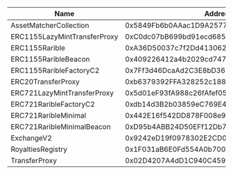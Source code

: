  Name | Address | Url 
 --- | --- | ---
 AssetMatcherCollection | 0x5849Fb6b0AAac1D9A2577155ebddAe8a02946F45 | https://explorer.zkcandy.io/0x5849Fb6b0AAac1D9A2577155ebddAe8a02946F45 
 ERC1155LazyMintTransferProxy | 0xC0dc07bB699bd91ecd685a7fcF9A1b89A87CBfBC | https://explorer.zkcandy.io/0xC0dc07bB699bd91ecd685a7fcF9A1b89A87CBfBC 
 ERC1155Rarible | 0xA36D50037c7f2Dd413062Ac77a9715BfF72913f9 | https://explorer.zkcandy.io/0xA36D50037c7f2Dd413062Ac77a9715BfF72913f9 
 ERC1155RaribleBeacon | 0x409226412a4b2029cd74725D24082E0a98ef5AA5 | https://explorer.zkcandy.io/0x409226412a4b2029cd74725D24082E0a98ef5AA5 
 ERC1155RaribleFactoryC2 | 0x7Ff3d46DcaAd2C3E8bD36b62300C9C2492c3D8e7 | https://explorer.zkcandy.io/0x7Ff3d46DcaAd2C3E8bD36b62300C9C2492c3D8e7 
 ERC20TransferProxy | 0xb6379392FFA328252c188D4a846573C5222CFB96 | https://explorer.zkcandy.io/0xb6379392FFA328252c188D4a846573C5222CFB96 
 ERC721LazyMintTransferProxy | 0x5d01eF93fA988c26fAfef05118Dc3384C9D25242 | https://explorer.zkcandy.io/0x5d01eF93fA988c26fAfef05118Dc3384C9D25242 
 ERC721RaribleFactoryC2 | 0xdb14d3B2b03859eC769E468d2804a432c705d691 | https://explorer.zkcandy.io/0xdb14d3B2b03859eC769E468d2804a432c705d691 
 ERC721RaribleMinimal | 0x442E16f542DD878F008e9828e4E0E896bDb2Ef4D | https://explorer.zkcandy.io/0x442E16f542DD878F008e9828e4E0E896bDb2Ef4D 
 ERC721RaribleMinimalBeacon | 0xD95b4ABB24D50EFf12Db711034E08A1Ac47d8340 | https://explorer.zkcandy.io/0xD95b4ABB24D50EFf12Db711034E08A1Ac47d8340 
 ExchangeV2 | 0x9242eD19f0978302E2CD0B973e0c4B49042aDfCE | https://explorer.zkcandy.io/0x9242eD19f0978302E2CD0B973e0c4B49042aDfCE 
 RoyaltiesRegistry | 0x1F031aB6E0Fd554A0b700FbcD22E1E9e295f9E56 | https://explorer.zkcandy.io/0x1F031aB6E0Fd554A0b700FbcD22E1E9e295f9E56 
 TransferProxy | 0x02D4207A4dD1C940C4596af255c051B94288CfD5 | https://explorer.zkcandy.io/0x02D4207A4dD1C940C4596af255c051B94288CfD5 
